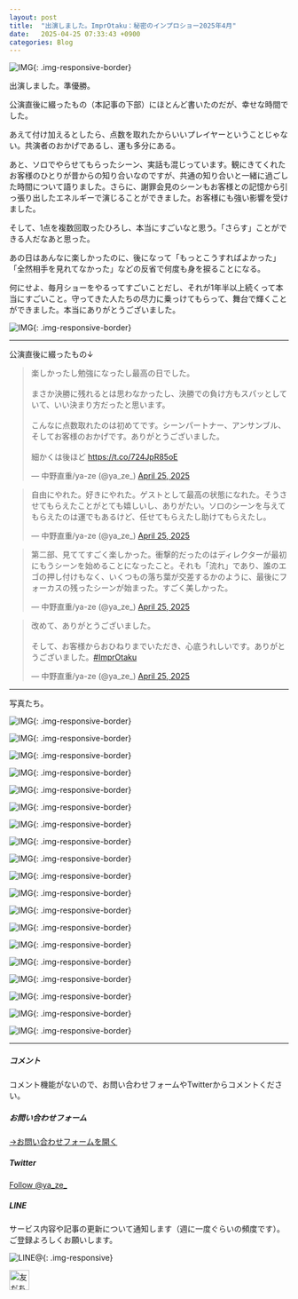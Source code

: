 ```yaml
---
layout: post
title:  "出演しました。ImprOtaku：秘密のインプロショー2025年4月"
date:   2025-04-25 07:33:43 +0900
categories: Blog
---
```



![IMG]({{site.baseurl}}/img/2025/20250425_Shugo.jpg){: .img-responsive-border}

出演しました。準優勝。

公演直後に綴ったもの（本記事の下部）にほとんど書いたのだが、幸せな時間でした。

あえて付け加えるとしたら、点数を取れたからいいプレイヤーということじゃない。共演者のおかげであるし、運も多分にある。

あと、ソロでやらせてもらったシーン、実話も混じっています。観にきてくれたお客様のひとりが昔からの知り合いなのですが、共通の知り合いと一緒に過ごした時間について語りました。さらに、謝罪会見のシーンもお客様との記憶から引っ張り出したエネルギーで演じることができました。お客様にも強い影響を受けました。

そして、1点を複数回取ったひろし、本当にすごいなと思う。「さらす」ことができる人だなあと思った。

あの日はあんなに楽しかったのに、後になって「もっとこうすればよかった」「全然相手を見れてなかった」などの反省で何度も身を捩ることになる。

何にせよ、毎月ショーをやるってすごいことだし、それが1年半以上続くって本当にすごいこと。守ってきた人たちの尽力に乗っけてもらって、舞台で輝くことができました。本当にありがとうございました。

![IMG]({{site.baseurl}}/img/2025/20250425_Konnahi.jpg){: .img-responsive-border}

---

公演直後に綴ったもの↓

<blockquote class="twitter-tweet"><p lang="ja" dir="ltr">楽しかったし勉強になったし最高の日でした。<br><br>まさか決勝に残れるとは思わなかったし、決勝での負け方もスパッとしていて、いい決まり方だったと思います。<br><br>こんなに点数取れたのは初めてです。シーンパートナー、アンサンブル、そしてお客様のおかげです。ありがとうございました。<br><br>細かくは後ほど <a href="https://t.co/724JpR85oE">https://t.co/724JpR85oE</a></p>&mdash; 中野直重/ya-ze (@ya_ze_) <a href="https://twitter.com/ya_ze_/status/1915762283143414213?ref_src=twsrc%5Etfw">April 25, 2025</a></blockquote> <script async src="https://platform.twitter.com/widgets.js" charset="utf-8"></script>




<blockquote class="twitter-tweet"><p lang="ja" dir="ltr">自由にやれた。好きにやれた。ゲストとして最高の状態になれた。そうさせてもらえたことがとても嬉しいし、ありがたい。ソロのシーンを与えてもらえたのは運でもあるけど、任せてもらえたし助けてもらえたし。</p>&mdash; 中野直重/ya-ze (@ya_ze_) <a href="https://twitter.com/ya_ze_/status/1915764082164273444?ref_src=twsrc%5Etfw">April 25, 2025</a></blockquote> <script async src="https://platform.twitter.com/widgets.js" charset="utf-8"></script>




<blockquote class="twitter-tweet"><p lang="ja" dir="ltr">第二部、見ててすごく楽しかった。衝撃的だったのはディレクターが最初にもうシーンを始めることになったこと。それも「流れ」であり、誰のエゴの押し付けもなく、いくつもの落ち葉が交差するかのように、最後にフォーカスの残ったシーンが始まった。すごく美しかった。</p>&mdash; 中野直重/ya-ze (@ya_ze_) <a href="https://twitter.com/ya_ze_/status/1915765273950556668?ref_src=twsrc%5Etfw">April 25, 2025</a></blockquote> <script async src="https://platform.twitter.com/widgets.js" charset="utf-8"></script>




<blockquote class="twitter-tweet"><p lang="ja" dir="ltr">改めて、ありがとうございました。<br><br>そして、お客様からおひねりまでいただき、心底うれしいです。ありがとうございました。<a href="https://twitter.com/hashtag/ImprOtaku?src=hash&amp;ref_src=twsrc%5Etfw">#ImprOtaku</a></p>&mdash; 中野直重/ya-ze (@ya_ze_) <a href="https://twitter.com/ya_ze_/status/1915765959094374849?ref_src=twsrc%5Etfw">April 25, 2025</a></blockquote> <script async src="https://platform.twitter.com/widgets.js" charset="utf-8"></script>




---
写真たち。

![IMG]({{site.baseurl}}/img/2025/20250425_01.jpg){: .img-responsive-border}

![IMG]({{site.baseurl}}/img/2025/20250425_02.jpg){: .img-responsive-border}

![IMG]({{site.baseurl}}/img/2025/20250425_03.jpg){: .img-responsive-border}

![IMG]({{site.baseurl}}/img/2025/20250425_04.jpg){: .img-responsive-border}

![IMG]({{site.baseurl}}/img/2025/20250425_05.jpg){: .img-responsive-border}

![IMG]({{site.baseurl}}/img/2025/20250425_06.jpg){: .img-responsive-border}

![IMG]({{site.baseurl}}/img/2025/20250425_07.jpg){: .img-responsive-border}

![IMG]({{site.baseurl}}/img/2025/20250425_08.jpg){: .img-responsive-border}

![IMG]({{site.baseurl}}/img/2025/20250425_09.jpg){: .img-responsive-border}

![IMG]({{site.baseurl}}/img/2025/20250425_10.jpg){: .img-responsive-border}

![IMG]({{site.baseurl}}/img/2025/20250425_11.jpg){: .img-responsive-border}

![IMG]({{site.baseurl}}/img/2025/20250425_12.jpg){: .img-responsive-border}

![IMG]({{site.baseurl}}/img/2025/20250425_13.jpg){: .img-responsive-border}

![IMG]({{site.baseurl}}/img/2025/20250425_14.jpg){: .img-responsive-border}

![IMG]({{site.baseurl}}/img/2025/20250425_15.jpg){: .img-responsive-border}

![IMG]({{site.baseurl}}/img/2025/20250425_16.jpg){: .img-responsive-border}

![IMG]({{site.baseurl}}/img/2025/20250425_17.jpg){: .img-responsive-border}

![IMG]({{site.baseurl}}/img/2025/20250425_18.jpg){: .img-responsive-border}

![IMG]({{site.baseurl}}/img/2025/20250425_19.jpg){: .img-responsive-border}


---
##### コメント
コメント機能がないので、お問い合わせフォームやTwitterからコメントください。

##### お問い合わせフォーム
[→お問い合わせフォームを開く]({{site.baseurl}}/docs/contact/)

##### Twitter

<a href="https://twitter.com/ya_ze_?ref_src=twsrc%5Etfw" class="twitter-follow-button" data-show-count="false">Follow @ya_ze_</a><script async src="https://platform.twitter.com/widgets.js" charset="utf-8"></script>


##### LINE

サービス内容や記事の更新について通知します（週に一度ぐらいの頻度です）。
ご登録よろしくお願いします。

![LINE@]({{site.baseurl}}/img/lineat.png){: .img-responsive}

<a href="https://line.me/R/ti/p/%40tqt3140x"><img height="36" border="0" alt="友だち追加" src="https://scdn.line-apps.com/n/line_add_friends/btn/ja.png"></a>
